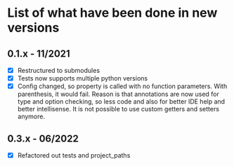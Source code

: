 # List of what have been done in new versions

## 0.1.x - 11/2021

- [x] Restructured to submodules
- [x] Tests now supports multiple python versions 
- [x] Config changed, so property is called with no function parameters. With parenthesis, it would fail. Reason is that annotations are now used for type and option checking, so less code and also for better IDE help and better intellisense. It is not possible to use custom getters and setters anymore.

## 0.3.x - 06/2022
- [x] Refactored out tests and project_paths